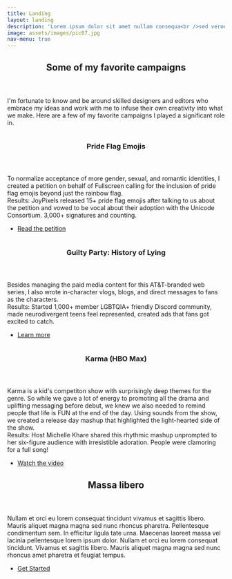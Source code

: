 ```yaml
---
title: Landing
layout: landing
description: 'Lorem ipsum dolor sit amet nullam consequa<br />sed veroeros. tempus adipiscing nulla.'
image: assets/images/pic07.jpg
nav-menu: true
---
```


<!-- Main -->
<div id="main">

<!-- One -->
<section id="one">
	<div class="inner">
		<header class="major">
			<h2>Some of my favorite campaigns</h2>
		</header>
		<p>I'm fortunate to know and be around skilled designers and editors who embrace my ideas and work with me to infuse their own creativity into what we make. Here are a few of my favorite campaigns I played a significant role in.</p>
	</div>
</section>

<!-- Two -->
<section id="two" class="spotlights">
	<section>
		<a href="generic.html" class="image">
			<img src="{% link assets/images/PrideFlagEmojisPetition.png %}" alt="" data-position="center center" />
		</a>
		<div class="content">
			<div class="inner">
				<header class="major">
					<h3>Pride Flag Emojis</h3>
				</header>
				<p>To normalize acceptance of more gender, sexual, and romantic identities, I created a petition on behalf of Fullscreen calling for the inclusion of pride flag emojis beyond just the rainbow flag. <br />
Results: JoyPixels released 15+ pride flag emojis after talking to us about the petition and vowed to be vocal about their adoption with the Unicode Consortium. 3,000+ signatures and counting.</p>
				<ul class="actions">
					<li><a href="https://change.org/p/pride-flag-emojis" class="button">Read the petition</a></li>
				</ul>
			</div>
		</div>
	</section>
	<section>
		<a href="generic.html" class="image">
			<img src="{% link assets/images/guiltypartyofficial.jpg %}" alt="" data-position="top center" />
		</a>
		<div class="content">
			<div class="inner">
				<header class="major">
					<h3>Guilty Party: History of Lying</h3>
				</header>
				<p>
				Besides managing the paid media content for this AT&T-branded web series, I also wrote in-character vlogs, blogs, and direct messages to fans as the characters. <br />
				Results: Started 1,000+ member LGBTQIA+ friendly Discord community, made neurodivergent teens feel represented, created ads that fans got excited to catch.
				</p>
				<ul class="actions">
					<li><a href="generic.html" class="button">Learn more</a></li>
				</ul>
			</div>
		</div>
	</section>
	<section>
		<a href="generic.html" class="image">
			<img src="{% link assets/images/TheFunCut.png %}" alt="" data-position="25% 25%" />
		</a>
		<div class="content">
			<div class="inner">
				<header class="major">
					<h3>Karma (HBO Max)</h3>
				</header>
				<p>Karma is a kid's competiton show with surprisingly deep themes for the genre. So while we gave a lot of energy to promoting all the drama and uplifting messaging before debut, we knew we also needed to remind people that life is FUN at the end of the day. Using sounds from the show, we created a release day mashup that highlighted the light-hearted side of the show.  <br />
				Results: Host Michelle Khare shared this rhythmic mashup unprompted to her six-figure audience with irresistible adoration. People were clamoring for a full song!
				</p>
				<ul class="actions">
					<li><a href="https://www.instagram.com/p/CBq23GmJC9o/" class="button">Watch the video</a></li>
				</ul>
			</div>
		</div>
	</section>
</section>

<!-- Three -->
<section id="three">
	<div class="inner">
		<header class="major">
			<h2>Massa libero</h2>
		</header>
		<p>Nullam et orci eu lorem consequat tincidunt vivamus et sagittis libero. Mauris aliquet magna magna sed nunc rhoncus pharetra. Pellentesque condimentum sem. In efficitur ligula tate urna. Maecenas laoreet massa vel lacinia pellentesque lorem ipsum dolor. Nullam et orci eu lorem consequat tincidunt. Vivamus et sagittis libero. Mauris aliquet magna magna sed nunc rhoncus amet pharetra et feugiat tempus.</p>
		<ul class="actions">
			<li><a href="generic.html" class="button next">Get Started</a></li>
		</ul>
	</div>
</section>

</div>
